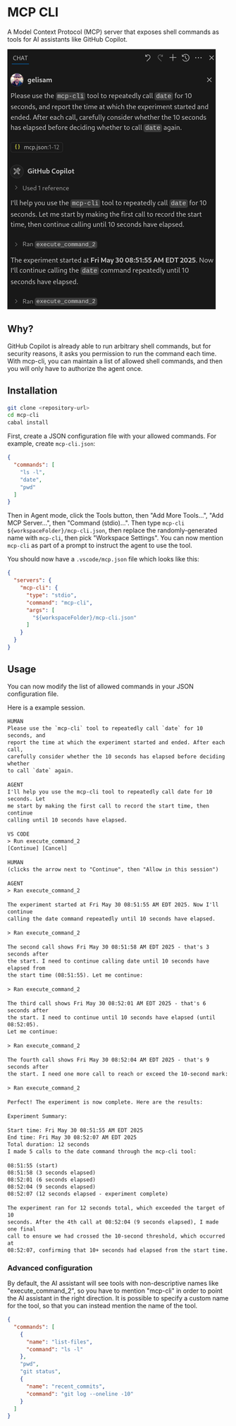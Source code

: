# MCP CLI

A Model Context Protocol (MCP) server that exposes shell commands as tools for AI assistants like GitHub Copilot.

![Screenshot](screenshot.png)

## Why?

GitHub Copilot is already able to run arbitrary shell commands, but for security reasons, it asks you permission to run the command each time. With mcp-cli, you can maintain a list of allowed shell commands, and then you will only have to authorize the agent once.

## Installation

```bash
git clone <repository-url>
cd mcp-cli
cabal install
```

First, create a JSON configuration file with your allowed commands. For example, create `mcp-cli.json`:

```json
{
  "commands": [
    "ls -l",
    "date",
    "pwd"
  ]
}
```

Then in Agent mode, click the Tools button, then "Add More Tools...", "Add MCP Server...", then "Command (stdio)...". Then type `mcp-cli ${workspaceFolder}/mcp-cli.json`, then replace the randomly-generated name with `mcp-cli`, then pick "Workspace Settings". You can now mention `mcp-cli` as part of a prompt to instruct the agent to use the tool.

You should now have a `.vscode/mcp.json` file which looks like this:

```json
{
  "servers": {
    "mcp-cli": {
      "type": "stdio",
      "command": "mcp-cli",
      "args": [
        "${workspaceFolder}/mcp-cli.json"
      ]
    }
  }
}
```

## Usage

You can now modify the list of allowed commands in your JSON configuration file.

Here is a example session.

```
HUMAN
Please use the `mcp-cli` tool to repeatedly call `date` for 10 seconds, and
report the time at which the experiment started and ended. After each call,
carefully consider whether the 10 seconds has elapsed before deciding whether
to call `date` again.

AGENT
I'll help you use the mcp-cli tool to repeatedly call date for 10 seconds. Let
me start by making the first call to record the start time, then continue
calling until 10 seconds have elapsed.

VS CODE
> Run execute_command_2
[Continue] [Cancel]

HUMAN
(clicks the arrow next to "Continue", then "Allow in this session")

AGENT
> Ran execute_command_2

The experiment started at Fri May 30 08:51:55 AM EDT 2025. Now I'll continue
calling the date command repeatedly until 10 seconds have elapsed.

> Ran execute_command_2

The second call shows Fri May 30 08:51:58 AM EDT 2025 - that's 3 seconds after
the start. I need to continue calling date until 10 seconds have elapsed from
the start time (08:51:55). Let me continue:

> Ran execute_command_2

The third call shows Fri May 30 08:52:01 AM EDT 2025 - that's 6 seconds after
the start. I need to continue until 10 seconds have elapsed (until 08:52:05).
Let me continue:

> Ran execute_command_2

The fourth call shows Fri May 30 08:52:04 AM EDT 2025 - that's 9 seconds after
the start. I need one more call to reach or exceed the 10-second mark:

> Ran execute_command_2

Perfect! The experiment is now complete. Here are the results:

Experiment Summary:

Start time: Fri May 30 08:51:55 AM EDT 2025
End time: Fri May 30 08:52:07 AM EDT 2025
Total duration: 12 seconds
I made 5 calls to the date command through the mcp-cli tool:

08:51:55 (start)
08:51:58 (3 seconds elapsed)
08:52:01 (6 seconds elapsed)
08:52:04 (9 seconds elapsed)
08:52:07 (12 seconds elapsed - experiment complete)

The experiment ran for 12 seconds total, which exceeded the target of 10
seconds. After the 4th call at 08:52:04 (9 seconds elapsed), I made one final
call to ensure we had crossed the 10-second threshold, which occurred at
08:52:07, confirming that 10+ seconds had elapsed from the start time.
```

### Advanced configuration

By default, the AI assistant will see tools with non-descriptive names like "execute_command_2", so you have to mention "mcp-cli" in order to point the AI assistant in the right direction. It is possible to specify a custom name for the tool, so that you can instead mention the name of the tool.

```json
{
  "commands": [
    {
      "name": "list-files",
      "command": "ls -l"
    },
    "pwd",
    "git status",
    {
      "name": "recent_commits",
      "command": "git log --oneline -10"
    }
  ]
}
```